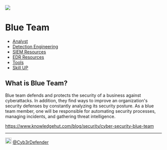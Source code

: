 
<img src="https://assets.kpmg/is/image/kpmg/Security-transformation-mainbanner:cq5dam.web.1400.350">  
  
# Blue Team
- [Analyst](/blue_team/analyst)  
- [Detection Engineering](/blue_team/detection_engineering)  
- [SIEM Resources](/blue_team/siem)  
- [EDR Resources](/blue_team/edr)
- [Tools](/blue_team/tools)  
- [Skill UP](/blue_team/education.md)
  
## What is Blue Team?
Blue team defends and protects the security of a business against cyberattacks. In addition, they find ways to improve an organization's security defenses by constantly analyzing its security posture. As a blue team member, one will be responsible for automating security processes, managing incidents, and gathering threat intelligence.  
  
https://www.knowledgehut.com/blog/security/cyber-security-blue-team  
  
----  
<img src="https://cdn.cdnlogo.com/logos/t/48/twitter.png" width="20px"> [@Cyb3rDefender](https://twitter.com/Cyb3rDefender)
